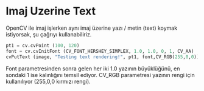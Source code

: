 # Imaj Uzerine Text

OpenCV ile imaj işlerken aynı imaj üzerine yazı / metin (text) koymak
istiyorsak, şu çağrıyı kullanabiliriz.

```python
pt1 = cv.cvPoint (100, 120)
font = cv.cvInitFont (CV_FONT_HERSHEY_SIMPLEX, 1.0, 1.0, 0, 1, CV_AA)
cvPutText (image, "Testing text rendering!", pt1, font,CV_RGB(255,0,0))
```

Font parametresinden sonra gelen her iki 1.0 yazının büyüklüğünü, en
sondaki 1 ise kalınlığını temsil ediyor. CV_RGB parametresi yazının
rengi için kullanılıyor (255,0,0 kırmızı rengi).

